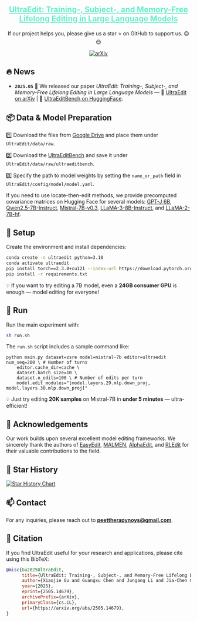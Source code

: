 
<div align="center">
<h2><a href="https://arxiv.org/abs/2505.14679" style="color:#68edcb">UltraEdit: Training-, Subject-, and Memory-Free Lifelong Editing in Large Language Models</a></h2>
        If our project helps you, please give us a star ⭐ on GitHub to support us. 😉😉
        
[![arXiv](https://img.shields.io/badge/arXiv-2505.14679-b31b1b.svg?style=plastic)](https://arxiv.org/abs/2505.14679) 
</div>

## 🔥 News
* **`2025.05`** 🌟 We released our paper *UltraEdit: Training-, Subject-, and Memory-Free Lifelong Editing in Large Language Models* — 📖 [UltraEdit on arXiv](https://arxiv.org/abs/2505.14679) | 🤗 [UltraEditBench on HuggingFace](https://huggingface.co/datasets/XiaojieGu/UltraEditBench).







## 📦 Data & Model Preparation

1️⃣ Download the files from [Google Drive](https://drive.google.com/drive/folders/1wsxG5Ybf6hT9QUlccvzTuJSfL_TFNyKQ?usp=sharing) and place them under `UltraEdit/data/raw`.

2️⃣ Download the [UltraEditBench](https://huggingface.co/datasets/XiaojieGu/UltraEditBench) and save it under `UltraEdit/data/raw/ultraeditbench`.

3️⃣ Specify the path to model weights by setting the `name_or_path` field in `UltraEdit/config/model/model.yaml`.

If you need to use locate-then-edit methods, we provide precomputed covariance matrices on Hugging Face for several models: [GPT-J 6B](https://huggingface.co/XiaojieGu/gpt-j-6b_CovarianceMatrix), [Qwen2.5-7B-Instruct](https://huggingface.co/XiaojieGu/Qwen2.5-7B-Instruct_CovarianceMatrix), [Mistral-7B-v0.3](https://huggingface.co/XiaojieGu/Mistral-7B-v0.3_CovarianceMatrix), [LLaMA-3-8B-Instruct](https://huggingface.co/XiaojieGu/Llama-3-8B-Instruct_CovarianceMatrix), and [LLaMA-2-7B-hf](https://huggingface.co/XiaojieGu/Llama-2-7b-hf_CovarianceMatrix). 

## 🚀 Setup

Create the environment and install dependencies:

```bash
conda create -n ultraedit python=3.10
conda activate ultraedit
pip install torch==2.3.0+cu121 --index-url https://download.pytorch.org/whl/cu121
pip install -r requirements.txt
```
💡 If you want to try editing a 7B model, even a **24GB consumer GPU** is enough — model editing for everyone!

## 🧪 Run

Run the main experiment with:

```bash
sh run.sh
```

The `run.sh` script includes a sample command like:

```
python main.py dataset=zsre model=mistral-7b editor=ultraedit num_seq=200 \ # Number of turns
    editor.cache_dir=cache \
    dataset.batch_size=10 \
    dataset.n_edits=100 \ # Number of edits per turn
    model.edit_modules="[model.layers.29.mlp.down_proj, model.layers.30.mlp.down_proj]"
```
💡 Just try editing **20K samples** on Mistral-7B in **under 5 minutes** — ultra-efficient!



## 🙏 Acknowledgements

Our work builds upon several excellent model editing frameworks. We sincerely thank the authors of [EasyEdit](https://github.com/zjunlp/EasyEdit/tree/main), [MALMEN](https://github.com/ChenmienTan/malmen), [AlphaEdit](https://github.com/jianghoucheng/AlphaEdit), and [RLEdit](https://github.com/zhrli324/RLEdit) for their valuable contributions to the field.



  


## 🌟 Star History

[![Star History Chart](https://api.star-history.com/svg?repos=XiaojieGu/UltraEdit&type=Date&width=600&height=300)](https://star-history.com/#XiaojieGu/UltraEdit&Date)




## 📫 Contact

For any inquiries, please reach out to **peettherapynoys@gmail.com**.


## 📑 Citation
If you find UltraEdit useful for your research and applications, please cite using this BibTeX:
```bibtex
@misc{Gu2025UltraEdit,
      title={UltraEdit: Training-, Subject-, and Memory-Free Lifelong Editing in Large Language Models}, 
      author={Xiaojie Gu and Guangxu Chen and Jungang Li and Jia-Chen Gu and Xuming Hu and Kai Zhang},
      year={2025},
      eprint={2505.14679},
      archivePrefix={arXiv},
      primaryClass={cs.CL},
      url={https://arxiv.org/abs/2505.14679}, 
}
```
